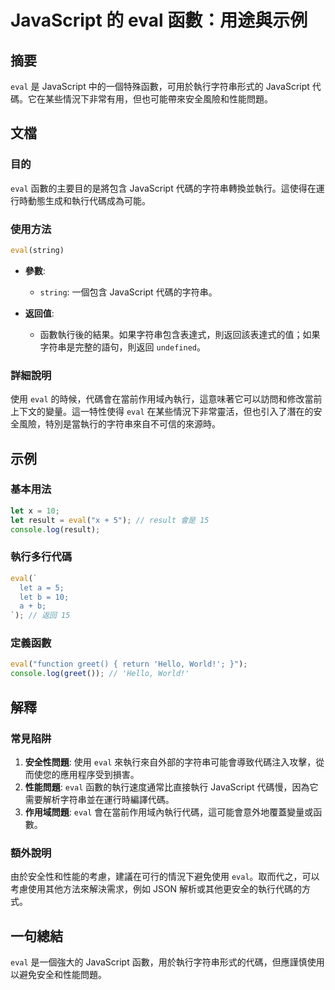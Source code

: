 <!--
Meta Description: # JavaScript 的 eval 函數：用途與示例 ## 摘要 `eval` 是 JavaScript 中的一個特殊函數，可用於執行字符串形式的 JavaScript 代碼。它在某些情況下非常有用，但也可能帶來安全風險和性能問題。 ## 文檔 ### 目的 `eval` 函數的主要目的是將包含...
Meta Keywords: eval, javascript, let, result, string
-->

# JavaScript 的 eval 函數：用途與示例

## 摘要
`eval` 是 JavaScript 中的一個特殊函數，可用於執行字符串形式的 JavaScript 代碼。它在某些情況下非常有用，但也可能帶來安全風險和性能問題。

## 文檔
### 目的
`eval` 函數的主要目的是將包含 JavaScript 代碼的字符串轉換並執行。這使得在運行時動態生成和執行代碼成為可能。

### 使用方法
```javascript
eval(string)
```
- **參數**: 
  - `string`: 一個包含 JavaScript 代碼的字符串。
  
- **返回值**: 
  - 函數執行後的結果。如果字符串包含表達式，則返回該表達式的值；如果字符串是完整的語句，則返回 `undefined`。

### 詳細說明
使用 `eval` 的時候，代碼會在當前作用域內執行，這意味著它可以訪問和修改當前上下文的變量。這一特性使得 `eval` 在某些情況下非常靈活，但也引入了潛在的安全風險，特別是當執行的字符串來自不可信的來源時。

## 示例
### 基本用法
```javascript
let x = 10;
let result = eval("x + 5"); // result 會是 15
console.log(result);
```

### 執行多行代碼
```javascript
eval(`
  let a = 5;
  let b = 10;
  a + b;
`); // 返回 15
```

### 定義函數
```javascript
eval("function greet() { return 'Hello, World!'; }");
console.log(greet()); // 'Hello, World!'
```

## 解釋
### 常見陷阱
1. **安全性問題**: 使用 `eval` 來執行來自外部的字符串可能會導致代碼注入攻擊，從而使您的應用程序受到損害。
2. **性能問題**: `eval` 函數的執行速度通常比直接執行 JavaScript 代碼慢，因為它需要解析字符串並在運行時編譯代碼。
3. **作用域問題**: `eval` 會在當前作用域內執行代碼，這可能會意外地覆蓋變量或函數。

### 額外說明
由於安全性和性能的考慮，建議在可行的情況下避免使用 `eval`。取而代之，可以考慮使用其他方法來解決需求，例如 JSON 解析或其他更安全的執行代碼的方式。

## 一句總結
`eval` 是一個強大的 JavaScript 函數，用於執行字符串形式的代碼，但應謹慎使用以避免安全和性能問題。